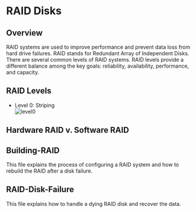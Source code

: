 # RAID Disks

## Overview 
RAID systems are used to improve performance and prevent data loss from hard drive failures. RAID stands for Redundant Array of Independent Disks. There are several common levels of RAID systems. RAID levels provide a different balance among the key goals: reliability, availability, performance, and capacity. 

## RAID Levels

- Level 0: Striping   
  ![level0](https://user-images.githubusercontent.com/32077767/171244737-7486760a-ba44-4533-b870-b66b2c85d0a5.png)

  

## Hardware RAID v. Software RAID



## Building-RAID

This file explains the process of configuring a RAID system and how to rebuild the RAID after a disk failure. 

## RAID-Disk-Failure

This file explains how to handle a dying RAID disk and recover the data.

